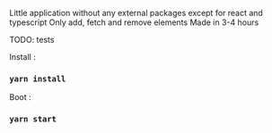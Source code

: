 Little application without any external packages except for react and typescript
Only add, fetch and remove elements
Made in 3-4 hours

TODO: tests

Install :

### `yarn install`

Boot :

### `yarn start`
